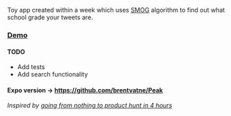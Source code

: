 Toy app created within a week which uses [SMOG](https://en.wikipedia.org/wiki/SMOG) algorithm to find out what school grade your tweets are.

### [Demo](https://youtu.be/jHoGybJSTGw)

#### TODO
- Add tests
- Add search functionality

#### Expo version -> https://github.com/brentvatne/Peak

*Inspired by* [*going from nothing to product hunt in 4 hours*](https://medium.com/@johnnylin/going-from-nothing-to-product-hunt-in-4-hours-89cfb67977b3)


